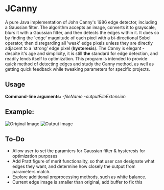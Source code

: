 # JCanny
A pure Java implementation of John Canny's 1986 edge detector, including a Gaussian filter. The algorithm accepts an image, converts it to grayscale, blurs it with a Gaussian filter, and then detects the edges within it. It does so by finding the 'edge' magnitude of each pixel with a bi-directional Sobel operator, then disregarding all 'weak' edge pixels unless they are directly adjacent to a 'strong' edge pixel (**hysteresis**). The Canny is elegant - despite it's age and simplicity, it is still **the** standard for edge detection, and readily lends itself to optimization. This program is intended to provide quick method of detecting edges and study the Canny method, as well as getting quick feedback while tweaking parameters for specific projects.

## Usage
**Command-line arguments:** *-fileName* *-outputFileExtension*

## Example:
![Original Image](https://github.com/rstreet85/JCanny/blob/master/test/test1.png)
![Output Image](https://github.com/rstreet85/JCanny/blob/master/test/test1_canny.png)

## To-Do
- Allow user to set the paramters for Gaussian filter & hysteresis for optimization purposes
- Add Pratt figure of merit functionality, so that user can designate what edges they want, and determine how closely the output from parameters match.
- Explore additional preprocessing methods, such as white balance.
- Current edge image is smaller than original, add buffer to fix this
